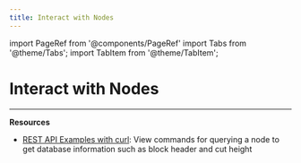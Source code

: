 ```yaml
---
title: Interact with Nodes
---
```


import PageRef from '@components/PageRef'
import Tabs from '@theme/Tabs';
import TabItem from '@theme/TabItem';

# Interact with Nodes

---

**Resources**

- [REST API Examples with curl](https://kadena-io.github.io/kadena-docs/rest-api-examples): View commands for querying a node to get database information such as block header and cut height

